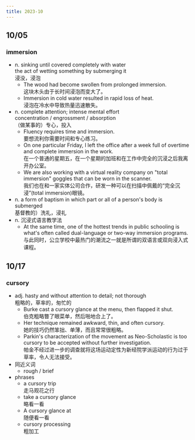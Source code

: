```yaml
---
title: 2023-10
---
```


## 10/05

### immersion
* n. sinking until covered completely with water  
  the act of wetting something by submerging it  
  浸没，浸泡
  * The wood had become swollen from prolonged immersion.  
    这块木头由于长时间浸泡而变大了。
  * Immersion in cold water resulted in rapid loss of heat.  
    浸泡在冷水中导致热量迅速散失。
* n. complete attention; intense mental effort  
  concentration  /  engrossment  /  absorption  
 （做某事的）专心，投入
  * Fluency requires time and immersion.  
    要想流利你需要时间和专心练习。
  * On one particular Friday, I left the office after a week full of overtime and complete immersion in the work.  
    在一个普通的星期五，在一个星期的加班和在工作中完全的沉浸之后我离开办公室。
  * We are also working with a virtual reality company on "total immersion" goggles that can be worn in the scanner.  
    我们也在和一家实体公司合作，研发一种可以在扫描中佩戴的“完全沉浸”(total immersion)眼镜。
* n. a form of baptism in which part or all of a person's body is submerged  
  基督教的）洗礼，浸礼
* n. 沉浸式语言教学法
  * At the same time, one of the hottest trends in public schooling is what's often called dual-language or two-way immersion programs.  
  与此同时，公立学校中最热门的潮流之一就是所谓的双语言或双向浸入式课程。

## 10/17

### cursory

* adj. hasty and without attention to detail; not thorough  
  粗略的，草率的，匆忙的
  * Burke cast a cursory glance at the menu, then flapped it shut.  
    伯克粗略瞥了眼菜单，然后啪地合上了。
  * Her technique remained awkward, thin, and often cursory.  
    她的技巧仍然笨拙、单薄，而且常常很粗略。
  * Parkin's characterization of the movement as Neo-Scholastic is too cursory to be accepted without further investigation.  
    帕金不经过进一步的调查就将这场运动定性为新经院学派运动的行为过于草率，令人无法接受。
* 同近义词
  * rough  /  brief
* phrases
  * a cursory trip  
    走马观花之行
  * take a cursory glance  
    略看一看
  * A cursory glance at  
    随便看一看
  * cursory processing  
    粗加工